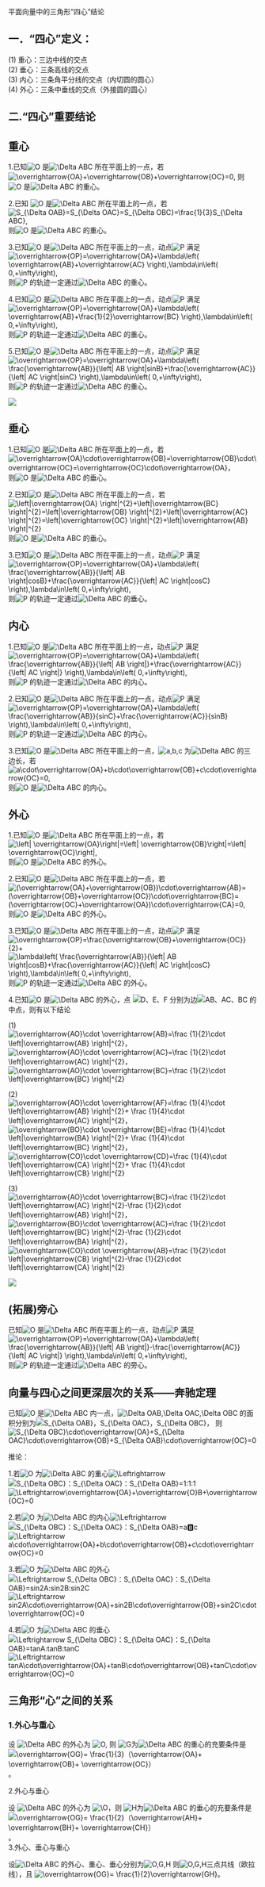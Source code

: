 平面向量中的三角形“四心”结论

## 一．“四心”定义：

(1) 重心：三边中线的交点  
(2) 垂心：三条高线的交点    
(3) 内心：三条角平分线的交点（内切圆的圆心）  
(4) 外心：三条中垂线的交点（外接圆的圆心）  

## 二.“四心”重要结论

##  重心

 1.已知![O](https://www.zhihu.com/equation?tex=O) 是![\\Delta
ABC](https://www.zhihu.com/equation?tex=%5CDelta+ABC)
所在平面上的一点，若![\\overrightarrow{OA}+\\overrightarrow{OB}+\\overrightarrow{OC}=0,](https://www.zhihu.com/equation?tex=%5Coverrightarrow%7BOA%7D%2B%5Coverrightarrow%7BOB%7D%2B%5Coverrightarrow%7BOC%7D%3D0%2C)
则![O](https://www.zhihu.com/equation?tex=O) 是![\\Delta
ABC](https://www.zhihu.com/equation?tex=%5CDelta+ABC) 的重心。

 2.已知 ![O](https://www.zhihu.com/equation?tex=O) 是![\\Delta
ABC](https://www.zhihu.com/equation?tex=%5CDelta+ABC)
所在平面上的一点，若![S_{\\Delta OAB}=S_{\\Delta OAC}=S_{\\Delta
OBC}=\\frac{1}{3}S_{\\Delta
ABC},](https://www.zhihu.com/equation?tex=S_%7B%5CDelta+OAB%7D%3DS_%7B%5CDelta+OAC%7D%3DS_%7B%5CDelta+OBC%7D%3D%5Cfrac%7B1%7D%7B3%7DS_%7B%5CDelta+ABC%7D%2C)
则![O](https://www.zhihu.com/equation?tex=O) 是![\\Delta
ABC](https://www.zhihu.com/equation?tex=%5CDelta+ABC) 的重心。


 3.已知![O](https://www.zhihu.com/equation?tex=O) 是![\\Delta
ABC](https://www.zhihu.com/equation?tex=%5CDelta+ABC)
所在平面上的一点，动点![P](https://www.zhihu.com/equation?tex=P)
满足![\\overrightarrow{OP}=\\overrightarrow{OA}+\\lambda\\left\(
\\overrightarrow{AB}+\\overrightarrow{AC} \\right\),\\lambda\\in\\left\(
0,+\\infty\\right\),](https://www.zhihu.com/equation?tex=%5Coverrightarrow%7BOP%7D%3D%5Coverrightarrow%7BOA%7D%2B%5Clambda%5Cleft%28+%5Coverrightarrow%7BAB%7D%2B%5Coverrightarrow%7BAC%7D+%5Cright%29%2C%5Clambda%5Cin%5Cleft%28+0%2C%2B%5Cinfty%5Cright%29%2C)
则![P](https://www.zhihu.com/equation?tex=P) 的轨迹一定通过![\\Delta
ABC](https://www.zhihu.com/equation?tex=%5CDelta+ABC) 的重心。


 4.已知![O](https://www.zhihu.com/equation?tex=O) 是![\\Delta
ABC](https://www.zhihu.com/equation?tex=%5CDelta+ABC)
所在平面上的一点，动点![P](https://www.zhihu.com/equation?tex=P)
满足![\\overrightarrow{OP}=\\overrightarrow{OA}+\\lambda\\left\(
\\overrightarrow{AB}+\\frac{1}{2}\\overrightarrow{BC}
\\right\),\\lambda\\in\\left\(
0,+\\infty\\right\),](https://www.zhihu.com/equation?tex=%5Coverrightarrow%7BOP%7D%3D%5Coverrightarrow%7BOA%7D%2B%5Clambda%5Cleft%28+%5Coverrightarrow%7BAB%7D%2B%5Cfrac%7B1%7D%7B2%7D%5Coverrightarrow%7BBC%7D+%5Cright%29%2C%5Clambda%5Cin%5Cleft%28+0%2C%2B%5Cinfty%5Cright%29%2C)
则![P](https://www.zhihu.com/equation?tex=P) 的轨迹一定通过![\\Delta
ABC](https://www.zhihu.com/equation?tex=%5CDelta+ABC) 的重心。


 5.已知![O](https://www.zhihu.com/equation?tex=O) 是![\\Delta
ABC](https://www.zhihu.com/equation?tex=%5CDelta+ABC)
所在平面上的一点，动点![P](https://www.zhihu.com/equation?tex=P)
满足![\\overrightarrow{OP}=\\overrightarrow{OA}+\\lambda\\left\(
\\frac{\\overrightarrow{AB}}{\\left| AB
\\right|sinB}+\\frac{\\overrightarrow{AC}}{\\left| AC \\right|sinC}
\\right\),\\lambda\\in\\left\(
0,+\\infty\\right\),](https://www.zhihu.com/equation?tex=%5Coverrightarrow%7BOP%7D%3D%5Coverrightarrow%7BOA%7D%2B%5Clambda%5Cleft%28+%5Cfrac%7B%5Coverrightarrow%7BAB%7D%7D%7B%5Cleft%7C+AB+%5Cright%7CsinB%7D%2B%5Cfrac%7B%5Coverrightarrow%7BAC%7D%7D%7B%5Cleft%7C+AC+%5Cright%7CsinC%7D+%5Cright%29%2C%5Clambda%5Cin%5Cleft%28+0%2C%2B%5Cinfty%5Cright%29%2C)
则![P](https://www.zhihu.com/equation?tex=P) 的轨迹一定通过![\\Delta
ABC](https://www.zhihu.com/equation?tex=%5CDelta+ABC) 的重心。

![](https://pic1.zhimg.com/v2-0f0a381ffb7cf1859651db7302e9eb00_b.jpg)



##  垂心

 1.已知![O](https://www.zhihu.com/equation?tex=O) 是![\\Delta
ABC](https://www.zhihu.com/equation?tex=%5CDelta+ABC)
所在平面上的一点，若![\\overrightarrow{OA}\\cdot\\overrightarrow{OB}=\\overrightarrow{OB}\\cdot\\overrightarrow{OC}=\\overrightarrow{OC}\\cdot\\overrightarrow{OA}，](https://www.zhihu.com/equation?tex=%5Coverrightarrow%7BOA%7D%5Ccdot%5Coverrightarrow%7BOB%7D%3D%5Coverrightarrow%7BOB%7D%5Ccdot%5Coverrightarrow%7BOC%7D%3D%5Coverrightarrow%7BOC%7D%5Ccdot%5Coverrightarrow%7BOA%7D%EF%BC%8C)
则![O](https://www.zhihu.com/equation?tex=O) 是![\\Delta
ABC](https://www.zhihu.com/equation?tex=%5CDelta+ABC) 的垂心。


 2.已知![O](https://www.zhihu.com/equation?tex=O) 是![\\Delta
ABC](https://www.zhihu.com/equation?tex=%5CDelta+ABC)
所在平面上的一点，若![\\left|\\overrightarrow{OA}
\\right|^{2}+\\left|\\overrightarrow{BC}
\\right|^{2}=\\left|\\overrightarrow{OB}
\\right|^{2}+\\left|\\overrightarrow{AC}
\\right|^{2}=\\left|\\overrightarrow{OC}
\\right|^{2}+\\left|\\overrightarrow{AB}
\\right|^{2}](https://www.zhihu.com/equation?tex=%5Cleft%7C%5Coverrightarrow%7BOA%7D+%5Cright%7C%5E%7B2%7D%2B%5Cleft%7C%5Coverrightarrow%7BBC%7D+%5Cright%7C%5E%7B2%7D%3D%5Cleft%7C%5Coverrightarrow%7BOB%7D+%5Cright%7C%5E%7B2%7D%2B%5Cleft%7C%5Coverrightarrow%7BAC%7D+%5Cright%7C%5E%7B2%7D%3D%5Cleft%7C%5Coverrightarrow%7BOC%7D+%5Cright%7C%5E%7B2%7D%2B%5Cleft%7C%5Coverrightarrow%7BAB%7D+%5Cright%7C%5E%7B2%7D)
则![O](https://www.zhihu.com/equation?tex=O) 是![\\Delta
ABC](https://www.zhihu.com/equation?tex=%5CDelta+ABC) 的垂心。


 3.已知![O](https://www.zhihu.com/equation?tex=O) 是![\\Delta
ABC](https://www.zhihu.com/equation?tex=%5CDelta+ABC)
所在平面上的一点，动点![P](https://www.zhihu.com/equation?tex=P)
满足![\\overrightarrow{OP}=\\overrightarrow{OA}+\\lambda\\left\(
\\frac{\\overrightarrow{AB}}{\\left| AB
\\right|cosB}+\\frac{\\overrightarrow{AC}}{\\left| AC \\right|cosC}
\\right\),\\lambda\\in\\left\(
0,+\\infty\\right\),](https://www.zhihu.com/equation?tex=%5Coverrightarrow%7BOP%7D%3D%5Coverrightarrow%7BOA%7D%2B%5Clambda%5Cleft%28+%5Cfrac%7B%5Coverrightarrow%7BAB%7D%7D%7B%5Cleft%7C+AB+%5Cright%7CcosB%7D%2B%5Cfrac%7B%5Coverrightarrow%7BAC%7D%7D%7B%5Cleft%7C+AC+%5Cright%7CcosC%7D+%5Cright%29%2C%5Clambda%5Cin%5Cleft%28+0%2C%2B%5Cinfty%5Cright%29%2C)
则![P](https://www.zhihu.com/equation?tex=P) 的轨迹一定通过![\\Delta
ABC](https://www.zhihu.com/equation?tex=%5CDelta+ABC) 的垂心。


##  内心

 1.已知![O](https://www.zhihu.com/equation?tex=O) 是![\\Delta
ABC](https://www.zhihu.com/equation?tex=%5CDelta+ABC)
所在平面上的一点，动点![P](https://www.zhihu.com/equation?tex=P)
满足![\\overrightarrow{OP}=\\overrightarrow{OA}+\\lambda\\left\(
\\frac{\\overrightarrow{AB}}{\\left| AB
\\right|}+\\frac{\\overrightarrow{AC}}{\\left| AC \\right|}
\\right\),\\lambda\\in\\left\(
0,+\\infty\\right\),](https://www.zhihu.com/equation?tex=%5Coverrightarrow%7BOP%7D%3D%5Coverrightarrow%7BOA%7D%2B%5Clambda%5Cleft%28+%5Cfrac%7B%5Coverrightarrow%7BAB%7D%7D%7B%5Cleft%7C+AB+%5Cright%7C%7D%2B%5Cfrac%7B%5Coverrightarrow%7BAC%7D%7D%7B%5Cleft%7C+AC+%5Cright%7C%7D+%5Cright%29%2C%5Clambda%5Cin%5Cleft%28+0%2C%2B%5Cinfty%5Cright%29%2C)
则![P](https://www.zhihu.com/equation?tex=P) 的轨迹一定通过![\\Delta
ABC](https://www.zhihu.com/equation?tex=%5CDelta+ABC) 的内心。


 2.已知![O](https://www.zhihu.com/equation?tex=O) 是![\\Delta
ABC](https://www.zhihu.com/equation?tex=%5CDelta+ABC)
所在平面上的一点，动点![P](https://www.zhihu.com/equation?tex=P)
满足![\\overrightarrow{OP}=\\overrightarrow{OA}+\\lambda\\left\(
\\frac{\\overrightarrow{AB}}{sinC}+\\frac{\\overrightarrow{AC}}{sinB}
\\right\),\\lambda\\in\\left\(
0,+\\infty\\right\),](https://www.zhihu.com/equation?tex=%5Coverrightarrow%7BOP%7D%3D%5Coverrightarrow%7BOA%7D%2B%5Clambda%5Cleft%28+%5Cfrac%7B%5Coverrightarrow%7BAB%7D%7D%7BsinC%7D%2B%5Cfrac%7B%5Coverrightarrow%7BAC%7D%7D%7BsinB%7D+%5Cright%29%2C%5Clambda%5Cin%5Cleft%28+0%2C%2B%5Cinfty%5Cright%29%2C)
则![P](https://www.zhihu.com/equation?tex=P) 的轨迹一定通过![\\Delta
ABC](https://www.zhihu.com/equation?tex=%5CDelta+ABC) 的内心。


 3.已知![O](https://www.zhihu.com/equation?tex=O) 是![\\Delta
ABC](https://www.zhihu.com/equation?tex=%5CDelta+ABC)
所在平面上的一点，![a,b,c](https://www.zhihu.com/equation?tex=a%2Cb%2Cc)
为![\\Delta ABC](https://www.zhihu.com/equation?tex=%5CDelta+ABC)
的三边长，若![a\\cdot\\overrightarrow{OA}+b\\cdot\\overrightarrow{OB}+c\\cdot\\overrightarrow{OC}=0,](https://www.zhihu.com/equation?tex=a%5Ccdot%5Coverrightarrow%7BOA%7D%2Bb%5Ccdot%5Coverrightarrow%7BOB%7D%2Bc%5Ccdot%5Coverrightarrow%7BOC%7D%3D0%2C)
则![O](https://www.zhihu.com/equation?tex=O) 是![\\Delta
ABC](https://www.zhihu.com/equation?tex=%5CDelta+ABC) 的内心。


##  外心

 1.已知![O](https://www.zhihu.com/equation?tex=O) 是![\\Delta
ABC](https://www.zhihu.com/equation?tex=%5CDelta+ABC) 所在平面上的一点，若![\\left|
\\overrightarrow{OA}\\right|=\\left| \\overrightarrow{OB}\\right|=\\left|
\\overrightarrow{OC}\\right|,](https://www.zhihu.com/equation?tex=%5Cleft%7C+%5Coverrightarrow%7BOA%7D%5Cright%7C%3D%5Cleft%7C+%5Coverrightarrow%7BOB%7D%5Cright%7C%3D%5Cleft%7C+%5Coverrightarrow%7BOC%7D%5Cright%7C%2C)
则![O](https://www.zhihu.com/equation?tex=O) 是![\\Delta
ABC](https://www.zhihu.com/equation?tex=%5CDelta+ABC) 的外心。


 2.已知![O](https://www.zhihu.com/equation?tex=O) 是![\\Delta
ABC](https://www.zhihu.com/equation?tex=%5CDelta+ABC)
所在平面上的一点，若![\(\\overrightarrow{OA}+\\overrightarrow{OB}\)\\cdot\\overrightarrow{AB}=\(\\overrightarrow{OB}+\\overrightarrow{OC}\)\\cdot\\overrightarrow{BC}=\(\\overrightarrow{OC}+\\overrightarrow{OA}\)\\cdot\\overrightarrow{CA}=0,](https://www.zhihu.com/equation?tex=%28%5Coverrightarrow%7BOA%7D%2B%5Coverrightarrow%7BOB%7D%29%5Ccdot%5Coverrightarrow%7BAB%7D%3D%28%5Coverrightarrow%7BOB%7D%2B%5Coverrightarrow%7BOC%7D%29%5Ccdot%5Coverrightarrow%7BBC%7D%3D%28%5Coverrightarrow%7BOC%7D%2B%5Coverrightarrow%7BOA%7D%29%5Ccdot%5Coverrightarrow%7BCA%7D%3D0%2C)
则![O](https://www.zhihu.com/equation?tex=O) 是![\\Delta
ABC](https://www.zhihu.com/equation?tex=%5CDelta+ABC) 的外心。


 3.已知![O](https://www.zhihu.com/equation?tex=O) 是![\\Delta
ABC](https://www.zhihu.com/equation?tex=%5CDelta+ABC)
所在平面上的一点，动点![P](https://www.zhihu.com/equation?tex=P)
满足![\\overrightarrow{OP}=\\frac{\\overrightarrow{OB}+\\overrightarrow{OC}}{2}+](https://www.zhihu.com/equation?tex=%5Coverrightarrow%7BOP%7D%3D%5Cfrac%7B%5Coverrightarrow%7BOB%7D%2B%5Coverrightarrow%7BOC%7D%7D%7B2%7D%2B)
![\\lambda\\left\( \\frac{\\overrightarrow{AB}}{\\left| AB
\\right|cosB}+\\frac{\\overrightarrow{AC}}{\\left| AC \\right|cosC}
\\right\),\\lambda\\in\\left\(
0,+\\infty\\right\),](https://www.zhihu.com/equation?tex=%5Clambda%5Cleft%28+%5Cfrac%7B%5Coverrightarrow%7BAB%7D%7D%7B%5Cleft%7C+AB+%5Cright%7CcosB%7D%2B%5Cfrac%7B%5Coverrightarrow%7BAC%7D%7D%7B%5Cleft%7C+AC+%5Cright%7CcosC%7D+%5Cright%29%2C%5Clambda%5Cin%5Cleft%28+0%2C%2B%5Cinfty%5Cright%29%2C)
则![P](https://www.zhihu.com/equation?tex=P) 的轨迹一定通过![\\Delta
ABC](https://www.zhihu.com/equation?tex=%5CDelta+ABC) 的外心。



 4.已知![O](https://www.zhihu.com/equation?tex=O) 是![\\Delta
ABC](https://www.zhihu.com/equation?tex=%5CDelta+ABC) 的外心，点
![D、E、F](https://www.zhihu.com/equation?tex=D%E3%80%81E%E3%80%81F)
分别为边![AB、AC、BC](https://www.zhihu.com/equation?tex=AB%E3%80%81AC%E3%80%81BC)
的中点，则有以下结论

 (1) ![\\overrightarrow{AO}\\cdot \\overrightarrow{AB}=\\frac {1}{2}\\cdot
\\left|\\overrightarrow{AB}
\\right|^{2}，](https://www.zhihu.com/equation?tex=%5Coverrightarrow%7BAO%7D%5Ccdot+%5Coverrightarrow%7BAB%7D%3D%5Cfrac+%7B1%7D%7B2%7D%5Ccdot+%5Cleft%7C%5Coverrightarrow%7BAB%7D+%5Cright%7C%5E%7B2%7D%EF%BC%8C)
![\\overrightarrow{AO}\\cdot \\overrightarrow{AC}=\\frac {1}{2}\\cdot
\\left|\\overrightarrow{AC}
\\right|^{2}，](https://www.zhihu.com/equation?tex=%5Coverrightarrow%7BAO%7D%5Ccdot+%5Coverrightarrow%7BAC%7D%3D%5Cfrac+%7B1%7D%7B2%7D%5Ccdot+%5Cleft%7C%5Coverrightarrow%7BAC%7D+%5Cright%7C%5E%7B2%7D%EF%BC%8C)
![\\overrightarrow{AO}\\cdot \\overrightarrow{BC}=\\frac {1}{2}\\cdot
\\left|\\overrightarrow{BC}
\\right|^{2}](https://www.zhihu.com/equation?tex=%5Coverrightarrow%7BAO%7D%5Ccdot+%5Coverrightarrow%7BBC%7D%3D%5Cfrac+%7B1%7D%7B2%7D%5Ccdot+%5Cleft%7C%5Coverrightarrow%7BBC%7D+%5Cright%7C%5E%7B2%7D)

(2) ![\\overrightarrow{AO}\\cdot \\overrightarrow{AF}=\\frac {1}{4}\\cdot
\\left|\\overrightarrow{AB} \\right|^{2}+ \\frac {1}{4}\\cdot
\\left|\\overrightarrow{AC}
\\right|^{2}，](https://www.zhihu.com/equation?tex=%5Coverrightarrow%7BAO%7D%5Ccdot+%5Coverrightarrow%7BAF%7D%3D%5Cfrac+%7B1%7D%7B4%7D%5Ccdot+%5Cleft%7C%5Coverrightarrow%7BAB%7D+%5Cright%7C%5E%7B2%7D%2B+%5Cfrac+%7B1%7D%7B4%7D%5Ccdot+%5Cleft%7C%5Coverrightarrow%7BAC%7D+%5Cright%7C%5E%7B2%7D%EF%BC%8C)
![\\overrightarrow{BO}\\cdot \\overrightarrow{BE}=\\frac {1}{4}\\cdot
\\left|\\overrightarrow{BA} \\right|^{2}+ \\frac {1}{4}\\cdot
\\left|\\overrightarrow{BC}
\\right|^{2}，](https://www.zhihu.com/equation?tex=%5Coverrightarrow%7BBO%7D%5Ccdot+%5Coverrightarrow%7BBE%7D%3D%5Cfrac+%7B1%7D%7B4%7D%5Ccdot+%5Cleft%7C%5Coverrightarrow%7BBA%7D+%5Cright%7C%5E%7B2%7D%2B+%5Cfrac+%7B1%7D%7B4%7D%5Ccdot+%5Cleft%7C%5Coverrightarrow%7BBC%7D+%5Cright%7C%5E%7B2%7D%EF%BC%8C)
![\\overrightarrow{CO}\\cdot \\overrightarrow{CD}=\\frac {1}{4}\\cdot
\\left|\\overrightarrow{CA} \\right|^{2}+ \\frac {1}{4}\\cdot
\\left|\\overrightarrow{CB}
\\right|^{2}](https://www.zhihu.com/equation?tex=%5Coverrightarrow%7BCO%7D%5Ccdot+%5Coverrightarrow%7BCD%7D%3D%5Cfrac+%7B1%7D%7B4%7D%5Ccdot+%5Cleft%7C%5Coverrightarrow%7BCA%7D+%5Cright%7C%5E%7B2%7D%2B+%5Cfrac+%7B1%7D%7B4%7D%5Ccdot+%5Cleft%7C%5Coverrightarrow%7BCB%7D+%5Cright%7C%5E%7B2%7D)

(3) ![\\overrightarrow{AO}\\cdot \\overrightarrow{BC}=\\frac {1}{2}\\cdot
\\left|\\overrightarrow{AC} \\right|^{2}-\\frac {1}{2}\\cdot
\\left|\\overrightarrow{AB}
\\right|^{2}，](https://www.zhihu.com/equation?tex=%5Coverrightarrow%7BAO%7D%5Ccdot+%5Coverrightarrow%7BBC%7D%3D%5Cfrac+%7B1%7D%7B2%7D%5Ccdot+%5Cleft%7C%5Coverrightarrow%7BAC%7D+%5Cright%7C%5E%7B2%7D-%5Cfrac+%7B1%7D%7B2%7D%5Ccdot+%5Cleft%7C%5Coverrightarrow%7BAB%7D+%5Cright%7C%5E%7B2%7D%EF%BC%8C)
![\\overrightarrow{BO}\\cdot \\overrightarrow{AC}=\\frac {1}{2}\\cdot
\\left|\\overrightarrow{BC} \\right|^{2}-\\frac {1}{2}\\cdot
\\left|\\overrightarrow{BA}
\\right|^{2}，](https://www.zhihu.com/equation?tex=%5Coverrightarrow%7BBO%7D%5Ccdot+%5Coverrightarrow%7BAC%7D%3D%5Cfrac+%7B1%7D%7B2%7D%5Ccdot+%5Cleft%7C%5Coverrightarrow%7BBC%7D+%5Cright%7C%5E%7B2%7D-%5Cfrac+%7B1%7D%7B2%7D%5Ccdot+%5Cleft%7C%5Coverrightarrow%7BBA%7D+%5Cright%7C%5E%7B2%7D%EF%BC%8C)
![\\overrightarrow{CO}\\cdot \\overrightarrow{AB}=\\frac {1}{2}\\cdot
\\left|\\overrightarrow{CB} \\right|^{2}-\\frac {1}{2}\\cdot
\\left|\\overrightarrow{CA}
\\right|^{2}](https://www.zhihu.com/equation?tex=%5Coverrightarrow%7BCO%7D%5Ccdot+%5Coverrightarrow%7BAB%7D%3D%5Cfrac+%7B1%7D%7B2%7D%5Ccdot+%5Cleft%7C%5Coverrightarrow%7BCB%7D+%5Cright%7C%5E%7B2%7D-%5Cfrac+%7B1%7D%7B2%7D%5Ccdot+%5Cleft%7C%5Coverrightarrow%7BCA%7D+%5Cright%7C%5E%7B2%7D)

![](https://pic2.zhimg.com/v2-fc5bf2d058d498e78a2c95e814506bf1_b.jpg)


## (拓展)旁心

 已知![O](https://www.zhihu.com/equation?tex=O) 是![\\Delta
ABC](https://www.zhihu.com/equation?tex=%5CDelta+ABC)
所在平面上的一点，动点![P](https://www.zhihu.com/equation?tex=P)
满足![\\overrightarrow{OP}=\\overrightarrow{OA}+\\lambda\\left\(
\\frac{\\overrightarrow{AB}}{\\left| AB
\\right|}-\\frac{\\overrightarrow{AC}}{\\left| AC \\right|}
\\right\),\\lambda\\in\\left\(
0,+\\infty\\right\),](https://www.zhihu.com/equation?tex=%5Coverrightarrow%7BOP%7D%3D%5Coverrightarrow%7BOA%7D%2B%5Clambda%5Cleft%28+%5Cfrac%7B%5Coverrightarrow%7BAB%7D%7D%7B%5Cleft%7C+AB+%5Cright%7C%7D-%5Cfrac%7B%5Coverrightarrow%7BAC%7D%7D%7B%5Cleft%7C+AC+%5Cright%7C%7D+%5Cright%29%2C%5Clambda%5Cin%5Cleft%28+0%2C%2B%5Cinfty%5Cright%29%2C)
则![P](https://www.zhihu.com/equation?tex=P) 的轨迹一定通过![\\Delta
ABC](https://www.zhihu.com/equation?tex=%5CDelta+ABC) 的旁心。


##  向量与四心之间更深层次的关系——奔驰定理

 已知![O](https://www.zhihu.com/equation?tex=O) 是![\\Delta
ABC](https://www.zhihu.com/equation?tex=%5CDelta+ABC) 内一点，![\\Delta
OAB,\\Delta OAC,\\Delta
OBC](https://www.zhihu.com/equation?tex=%5CDelta+OAB%2C%5CDelta+OAC%2C%5CDelta+OBC)
的面积分别为![S_{\\Delta OAB}，S_{\\Delta OAC}，S_{\\Delta
OBC}，](https://www.zhihu.com/equation?tex=S_%7B%5CDelta+OAB%7D%EF%BC%8CS_%7B%5CDelta+OAC%7D%EF%BC%8CS_%7B%5CDelta+OBC%7D%EF%BC%8C)
则![S_{\\Delta OBC}\\cdot\\overrightarrow{OA}+S_{\\Delta
OAC}\\cdot\\overrightarrow{OB}+S_{\\Delta
OAB}\\cdot\\overrightarrow{OC}=0](https://www.zhihu.com/equation?tex=S_%7B%5CDelta+OBC%7D%5Ccdot%5Coverrightarrow%7BOA%7D%2BS_%7B%5CDelta+OAC%7D%5Ccdot%5Coverrightarrow%7BOB%7D%2BS_%7B%5CDelta+OAB%7D%5Ccdot%5Coverrightarrow%7BOC%7D%3D0)


 推论：

 1.若![O](https://www.zhihu.com/equation?tex=O) 为![\\Delta
ABC](https://www.zhihu.com/equation?tex=%5CDelta+ABC)
的重心![\\Leftrightarrow](https://www.zhihu.com/equation?tex=%5CLeftrightarrow)![S_{\\Delta
OBC}：S_{\\Delta OAC}：S_{\\Delta
OAB}=1:1:1](https://www.zhihu.com/equation?tex=S_%7B%5CDelta+OBC%7D%EF%BC%9AS_%7B%5CDelta+OAC%7D%EF%BC%9AS_%7B%5CDelta+OAB%7D%3D1%3A1%3A1)![\\Leftrightarrow\\overrightarrow{OA}+\\overrightarrow{O}B+\\overrightarrow{OC}=0](https://www.zhihu.com/equation?tex=%5CLeftrightarrow%5Coverrightarrow%7BOA%7D%2B%5Coverrightarrow%7BO%7DB%2B%5Coverrightarrow%7BOC%7D%3D0)

 2.若![O](https://www.zhihu.com/equation?tex=O) 为![\\Delta
ABC](https://www.zhihu.com/equation?tex=%5CDelta+ABC)
的内心![\\Leftrightarrow](https://www.zhihu.com/equation?tex=%5CLeftrightarrow)![S_{\\Delta
OBC}：S_{\\Delta OAC}：S_{\\Delta
OAB}=a:b:c](https://www.zhihu.com/equation?tex=S_%7B%5CDelta+OBC%7D%EF%BC%9AS_%7B%5CDelta+OAC%7D%EF%BC%9AS_%7B%5CDelta+OAB%7D%3Da%3Ab%3Ac)![\\Leftrightarrow
a\\cdot\\overrightarrow{OA}+b\\cdot\\overrightarrow{OB}+c\\cdot\\overrightarrow{OC}=0](https://www.zhihu.com/equation?tex=%5CLeftrightarrow+a%5Ccdot%5Coverrightarrow%7BOA%7D%2Bb%5Ccdot%5Coverrightarrow%7BOB%7D%2Bc%5Ccdot%5Coverrightarrow%7BOC%7D%3D0)

 3.若![O](https://www.zhihu.com/equation?tex=O) 为![\\Delta
ABC](https://www.zhihu.com/equation?tex=%5CDelta+ABC)
的外心![\\Leftrightarrow S_{\\Delta OBC}：S_{\\Delta OAC}：S_{\\Delta
OAB}=sin2A:sin2B:sin2C](https://www.zhihu.com/equation?tex=%5CLeftrightarrow+S_%7B%5CDelta+OBC%7D%EF%BC%9AS_%7B%5CDelta+OAC%7D%EF%BC%9AS_%7B%5CDelta+OAB%7D%3Dsin2A%3Asin2B%3Asin2C)![\\Leftrightarrow
sin2A\\cdot\\overrightarrow{OA}+sin2B\\cdot\\overrightarrow{OB}+sin2C\\cdot\\overrightarrow{OC}=0](https://www.zhihu.com/equation?tex=%5CLeftrightarrow+sin2A%5Ccdot%5Coverrightarrow%7BOA%7D%2Bsin2B%5Ccdot%5Coverrightarrow%7BOB%7D%2Bsin2C%5Ccdot%5Coverrightarrow%7BOC%7D%3D0)


 4.若![O](https://www.zhihu.com/equation?tex=O) 为![\\Delta
ABC](https://www.zhihu.com/equation?tex=%5CDelta+ABC)
的垂心![\\Leftrightarrow S_{\\Delta OBC}：S_{\\Delta OAC}：S_{\\Delta
OAB}=tanA:tanB:tanC](https://www.zhihu.com/equation?tex=%5CLeftrightarrow+S_%7B%5CDelta+OBC%7D%EF%BC%9AS_%7B%5CDelta+OAC%7D%EF%BC%9AS_%7B%5CDelta+OAB%7D%3DtanA%3AtanB%3AtanC)![\\Leftrightarrow
tanA\\cdot\\overrightarrow{OA}+tanB\\cdot\\overrightarrow{OB}+tanC\\cdot\\overrightarrow{OC}=0](https://www.zhihu.com/equation?tex=%5CLeftrightarrow+tanA%5Ccdot%5Coverrightarrow%7BOA%7D%2BtanB%5Ccdot%5Coverrightarrow%7BOB%7D%2BtanC%5Ccdot%5Coverrightarrow%7BOC%7D%3D0)


##  三角形“心”之间的关系

### 1.外心与重心

设 ![\\Delta ABC](https://www.zhihu.com/equation?tex=%5CDelta+ABC) 的外心为
![O,](https://www.zhihu.com/equation?tex=O%2C) 则
![G](https://www.zhihu.com/equation?tex=G)为![\\Delta
ABC](https://www.zhihu.com/equation?tex=%5CDelta+ABC) 的重心的充要条件是 ![
\\overrightarrow{OG}= \\frac{1}{3}（\\overrightarrow{OA}+ \\overrightarrow{OB}+
\\overrightarrow{OC}）](https://www.zhihu.com/equation?tex=+%5Coverrightarrow%7BOG%7D%3D+%5Cfrac%7B1%7D%7B3%7D%EF%BC%88%5Coverrightarrow%7BOA%7D%2B+%5Coverrightarrow%7BOB%7D%2B+%5Coverrightarrow%7BOC%7D%EF%BC%89)。

 2.外心与垂心

设 ![\\Delta ABC](https://www.zhihu.com/equation?tex=%5CDelta+ABC) 的外心为
![\\O](https://www.zhihu.com/equation?tex=O)，则
![H](https://www.zhihu.com/equation?tex=H)为![\\Delta
ABC](https://www.zhihu.com/equation?tex=%5CDelta+ABC) 的垂心的充要条件是 ![
\\overrightarrow{OG}= \\frac{1}{2}（\\overrightarrow{AH}+ \\overrightarrow{BH}+
\\overrightarrow{CH}）](https://www.zhihu.com/equation?tex=+%5Coverrightarrow%7BOH%7D%3D+%5Cfrac%7B1%7D%7B2%7D%EF%BC%88%5Coverrightarrow%7BAH%7D%2B+%5Coverrightarrow%7BBH%7D%2B+%5Coverrightarrow%7BCH%7D%EF%BC%89)。  
3.外心、垂心与重心

设![\\Delta ABC](https://www.zhihu.com/equation?tex=%5CDelta+ABC) 的外心、重心、垂心分别为![O,G,H](https://www.zhihu.com/equation?tex=O,G,H)
 则![O,G,H](https://www.zhihu.com/equation?tex=O,G,H)三点共线（欧拉线），且 ![\\overrightarrow{OG}= \\frac{1}{2}\\overrightarrow{GH}](https://www.zhihu.com/equation?tex=%5Coverrightarrow%7BOG%7D%3D%20%5Cfrac%7B1%7D%7B2%7D%5Coverrightarrow%7BGH%7D)。 
